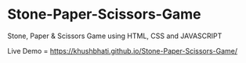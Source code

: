 # Stone-Paper-Scissors-Game
Stone, Paper &amp;  Scissors Game using HTML, CSS and JAVASCRIPT

Live Demo = https://khushbhati.github.io/Stone-Paper-Scissors-Game/
